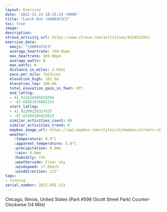 ```yaml
---
layout: Exercise
date: '2022-11-23 18:15:24 +0000'
title: "Lunch Run \U0001F3C3"
toc: true
image:
description:
strava_activity_url: https://www.strava.com/activities/8159523931
exercise_data:
  emoji: "\U0001F3C3"
  average_heartrate: 159.6bpm
  max_heartrate: 169.0bpm
  average_watts: W
  max_watts: W
  distance_in_miles: 2.03mi
  pace_per_mile: 7m23s/mi
  elevation_high: 181.6m
  elevation_low: 180.0m
  total_elevation_gain_in_feet: 0ft
  end_latlng:
  - 41.911624409258366
  - -87.65067676082253
  start_latlng:
  - 41.91209220327437
  - -87.65304104425013
  similar_activities_count: 86
  similar_activities_trend: 0
  mapbox_image_url: https://api.mapbox.com/styles/v1/mapbox/streets-v11/static/path-5+787af2-1.0(g%7Bx~Flk~uOAkA%3FQDMPUp%40oA%7C%40oAn%40u%40Te%40OOGKG%5BCuNEuBGmI%40g%40Fy%40JSZYTMHCx%40DJR%40NA~%40DdC%40j%40DNLTHFHBZBx%40ERENKHMHYBm%40A_CE%5BU_%40QKICWAqAPMLGJGXAPFbD%40NHRRRRHrAKNEFGNUFQDg%40C%7B%40G%5Bc%40_BKKOC_%40Aq%40%40QFIFMV%3F%5EJvDN%5CRLLBtAIHCPMLSF_%40%3FYAgCEYGOOSc%40Ic%40Bq%40HUJIJIh%40L~DDLNPJFPB%60%40Er%40CPKNUFYB_%40CwCEWGKOOYGgACu%40BUGMKg%40DWAg%40%40I%40IHH%7CA%40dBHhCEtB%40%60%40AfAH%60I%3FnFBX),pin-s-s+e5b22e(-87.65127,41.91172),pin-s-f+89ae00(-87.64934999999997,41.910790000000006)/auto/800x800?access_token=pk.eyJ1Ijoiam9zaGJlY2ttYW4iLCJhIjoiY205eWR2aDd1MWZ6djJrbXc4a3M0bWZleiJ9.XiG9OWkNcZk2QzjJbxLB4A
  weather:
    :temperature: 8.9°C
    :apparent_temperature: 5.0°C
    :precipitation: 0.0mm
    :rain: 0.0mm
    :humidity: 73%
    :weathercode: Clear sky
    :windspeed: 17.6km/h
    :winddirection: 211°
tags:
- running
serial_number: 2022.ERE.213
---
```

Chicago, Illinois, United States (Park #598 (Scott Street Park) Counter-Clockwise 1/4 Mile)

